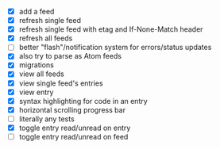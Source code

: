 - [x] add a feed
- [x] refresh single feed
- [x] refresh single feed with etag and If-None-Match header
- [x] refresh all feeds
- [ ] better "flash"/notification system for errors/status updates
- [x] also try to parse as Atom feeds
- [x] migrations
- [x] view all feeds
- [x] view single feed's entries
- [x] view entry
- [x] syntax highlighting for code in an entry
- [x] horizontal scrolling progress bar
- [ ] literally any tests
- [x] toggle entry read/unread on entry
- [ ] toggle entry read/unread on feed